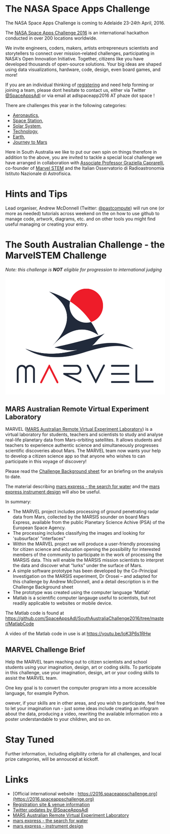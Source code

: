 # The NASA Space Apps Challenge

The NASA Space Apps Challenge is coming to Adelaide 23-24th April, 2016.

The [NASA Space Apps Challenge 2016](https://2016.spaceappschallenge.org) is an international hackathon conducted in over 200 locations worldwide.

We invite engineers, coders, makers, artists entrepreneurs scientists and storytellers to connect over mission-related challenges, participating in NASA's Open Innovation Initiative. Together, citizens like you have developed thousands of open-source solutions. Your big ideas are shaped using data visualizations, hardware, code, design, even board games, and more!

If you are an individual thinking of [registering](https://2016.spaceappschallenge.org/locations/adelaide-australia) and need help forming or joining a team, please dont hesitate to contact us, either via Twitter [@SpaceAppsAdl](https://twitter.com/SpaceAppsAdl) or via email at adlspaceapp2016 AT phaze dot space !
   
There are challenges this year in the following categories:
* [Aeronautics](https://2016.spaceappschallenge.org/challenges/aero),
* [Space Station](https://2016.spaceappschallenge.org/challenges/space-station),
* [Solar System](https://2016.spaceappschallenge.org/challenges/solar-system),
* [Technology](https://2016.spaceappschallenge.org/challenges/tech),
* [Earth](https://2016.spaceappschallenge.org/challenges/earth),
* [Journey to Mars](https://2016.spaceappschallenge.org/challenges/mars)

Here in South Australia we like to put our own spin on things therefore in addition to the above, you are invited to tackle a special local challenge we have arranged in collaboration with [Associate Professor Graziella Caprarelli](http://www.unisanet.unisa.edu.au/staff/homepage.asp?Name=Graziella.Caprarelli), co-founder of [Marvel STEM](http://www.marvelstem.org/) and the Italian Osservatorio di Radioastronomia Istituto Nazionale di Astrofisica.

# Hints and Tips

Lead organiser, Andrew McDonnell (Twitter: [@pastcompute](https://twitter.com/pastcompute)) will run one (or more as needed) tutorials across weekend on the on how to use github to manage code, artwork, diagrams, etc. and on other tools you might find useful managing or creating your entry.

# The South Australian Challenge - the MarvelSTEM Challenge

_Note: this challenge is **NOT** eligible for progression to international judging_

![Marvel](MARVEL_LOGO.jpg)

## MARS Australian Remote Virtual Experiment Laboratory

MARVEL ([MARS Australian Remote Virtual Experiment Laboratory](http://www.marvelstem.org/)) is a virtual laboratory for students, teachers and scientists to study and analyse real-life planetary data from Mars-orbiting satellites. It allows students and teachers to experience authentic science and simultaneously progresses scientific discoveries about Mars. The MARVEL team now wants your help to develop a citizen science app so that anyone who wishes to can participate in this voyage of discovery!

Please read the [Challenge Background sheet](ChallengeBackground.md) for an briefing on the analysis to date.

The material describing [mars express - the search for water](http://sci.esa.int/mars-express/31033-objectives/?fobjectid=31033&fbodylongid=658)
and the [mars express instrument design](http://sci.esa.int/mars-express/34826-design/?fbodylongid=1601) will also be useful.

In summary:

* The MARVEL project includes processing of ground penetrating radar data from Mars, collected by the MARSIS sounder on board Mars Express, available from the
public Planetary Science Achive (PSA) of the European Space Agency. 
* The processing includes classifying the images and looking for 'subsurface' "interfaces"
* Within the MARVEL project we will produce a user-friendly processing for citizen science and education opening the possibility for interested members of the community to participate in the work of processing the MARSIS data. This will enable the MARSIS mission scientists to interpret the data and discover what “lurks” under the surface of Mars. 
* A simple software prototype has been developed by the Co-Principal Investigation on the MARSIS experiment, Dr Orosei – and adapted for this challenge by Andrew McDonnell, and a detail description is in
the Challenge Background sheet
* The prototype was created using the computer language 'Matlab'
* Matlab is a scientific computer langauge useful to scientists, but not readily applicable to websites or mobile device.
 
The Matlab code is found at https://github.com/SpaceAppsAdl/SouthAustraliaChallenge2016/tree/master/MatlabCode

A video of the Matlab code in use is at https://youtu.be/IoK3P6s1RHw

## MARVEL Challenge Brief

Help the MARVEL team reaching out to citizen scientists and school students using your imagination, design, art or coding skills. To participate in this challenge, use your imagination, design, art or your coding skills to assist the MARVEL team.

One key goal is to convert the computer program into a more accessible language, for example Python.

owever, if your skills are in other areas, and you wish to participate, feel
free to let your imagination run - just some ideas include creating an
infogram about the data, producing a video, rewriting the available
information into a poster understandable to your children, and so on.

# Stay Tuned

Further information, including eligibility criteria for all challenges, and local prize categories, will be annouced at kickoff.

# Links

* [Official international website : https://2016.spaceappschallenge.org](https://2016.spaceappschallenge.org)
* [Registration site & venue information](https://2016.spaceappschallenge.org/locations/adelaide-australia)
* [Twitter updates by @SpaceAppsAdl](https://twitter.com/SpaceAppsAdl)
* [MARS Australian Remote Virtual Experiment Laboratory](http://www.marvelstem.org/)
* [mars express - the search for water](http://sci.esa.int/mars-express/31033-objectives/?fobjectid=31033&fbodylongid=658)
* [mars express - instrument design](http://sci.esa.int/mars-express/34826-design/?fbodylongid=1601)
